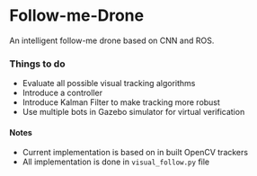 # Follow-me-Drone
An intelligent follow-me drone based on CNN and ROS.

### Things to do

* Evaluate all possible visual tracking algorithms
* Introduce a controller
* Introduce Kalman Filter to make tracking more robust
* Use multiple bots in Gazebo simulator for virtual verification

#### Notes
* Current implementation is based on in built OpenCV trackers
* All implementation is done in ```visual_follow.py``` file
